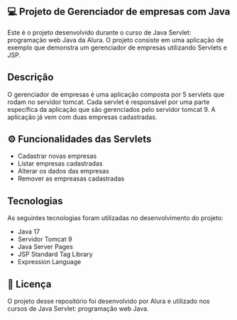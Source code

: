 ## 💻 Projeto de Gerenciador de empresas com Java 
Este é o projeto desenvolvido durante o curso de Java Servlet: programação web Java da Alura. O projeto consiste em uma aplicação de exemplo que demonstra um gerenciador de empresas utilizando Servlets e JSP.

## Descrição
O gerenciador de empresas é uma aplicação composta por 5 servlets que rodam no servidor tomcat. Cada servlet é responsável por uma parte específica da aplicação que são gerenciados pelo servidor tomcat 9. A aplicação já vem com duas empresas cadastradas.

## ⚙️ Funcionalidades das Servlets 
- Cadastrar novas empresas
- Listar empresas cadastradas 
- Alterar os dados das empresas
- Remover as empreasas cadastradas

## Tecnologias
As seguintes tecnologias foram utilizadas no desenvolvimento do projeto:

- Java 17
- Servidor Tomcat 9
- Java Server Pages
- JSP Standard Tag Library
- Expression Language

## 📝 Licença
O projeto desse repositório foi desenvolvido por Alura e utilizado nos cursos de Java Servlet: programação web Java.
